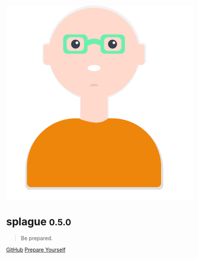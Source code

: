 ![logo](header.svg)

# splague <small>0.5.0</small>

> Be prepared.

[GitHub](https://github.com/alexlee-dev/splague)
[Prepare Yourself](#splague)